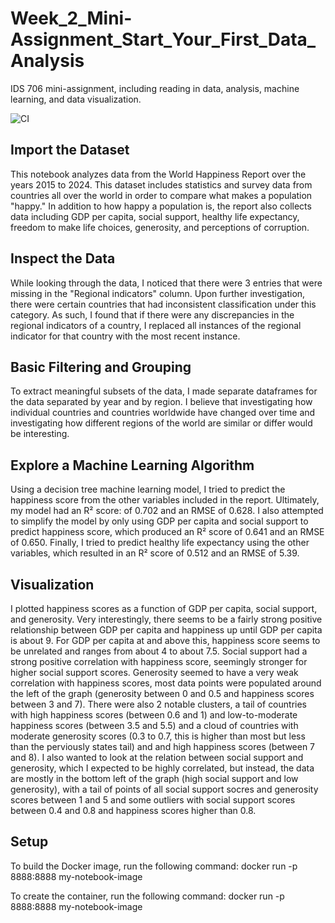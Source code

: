 # Week_2_Mini-Assignment_Start_Your_First_Data_Analysis
IDS 706 mini-assignment, including reading in data, analysis, machine learning, and data visualization.

![CI](https://github.com/matthewtfischer/Week_2_Mini-Assignment_Start_Your_First_Data_Analysis/actions/workflows/ci.yml/badge.svg)

## Import the Dataset
This notebook analyzes data from the World Happiness Report over the years 2015 to 2024. This dataset includes statistics and survey data from countries all over the world in order to compare what makes a population "happy." In addition to how happy a population is, the report also collects data including GDP per capita, social support, healthy life expectancy, freedom to make life choices, generosity, and perceptions of corruption.

## Inspect the Data
While looking through the data, I noticed that there were 3 entries that were missing in the "Regional indicators" column. Upon further investigation, there were certain countries that had inconsistent classification under this category. As such, I found that if there were any discrepancies in the regional indicators of a country, I replaced all instances of the regional indicator for that country with the most recent instance.

## Basic Filtering and Grouping
To extract meaningful subsets of the data, I made separate dataframes for the data separated by year and by region. I believe that investigating how individual countries and countries worldwide have changed over time and investigating how different regions of the world are similar or differ would be interesting.

## Explore a Machine Learning Algorithm
Using a decision tree machine learning model, I tried to predict the happiness score from the other variables included in the report. Ultimately, my model had an R² score: of 0.702 and an RMSE of 0.628. I also attempted to simplify the model by only using GDP per capita and social support to predict happiness score, which produced an R² score of 0.641 and an RMSE of 0.650. Finally, I tried to predict healthy life expectancy using the other variables, which resulted in an R² score of 0.512 and an RMSE of 5.39.

## Visualization
I plotted happiness scores as a function of GDP per capita, social support, and generosity. Very interestingly, there seems to be a fairly strong positive relationship between GDP per capita and happiness up until GDP per capita is about 9. For GDP per capita at and above this, happiness score seems to be unrelated and ranges from about 4 to about 7.5. Social support had a strong positive correlation with happiness score, seemingly stronger for higher social support scores. Generosity seemed to have a very weak correlation with happiness scores, most data points were populated around the left of the graph (generosity between 0 and 0.5 and happiness scores between 3 and 7). There were also 2 notable clusters, a tail of countries with high happiness scores (between 0.6 and 1) and low-to-moderate happiness scores (between 3.5 and 5.5) and a cloud of countries with moderate generosity scores (0.3 to 0.7, this is higher than most but less than the perviously states tail) and and high happiness scores (between 7 and 8). I also wanted to look at the relation between social support and generosity, which I expected to be highly correlated, but instead, the data are mostly in the bottom left of the graph (high social support and low generosity), with a tail of points of all social support socres and generosity scores between 1 and 5 and some outliers with social support scores between 0.4 and 0.8 and happiness scores higher than 0.8.


## Setup
To build the Docker image, run the following command:
docker run -p 8888:8888 my-notebook-image

To create the container, run the following command:
docker run -p 8888:8888 my-notebook-image